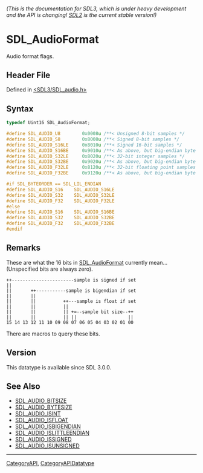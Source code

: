 ###### (This is the documentation for SDL3, which is under heavy development and the API is changing! [SDL2](https://wiki.libsdl.org/SDL2/) is the current stable version!)
# SDL_AudioFormat

Audio format flags.

## Header File

Defined in [<SDL3/SDL_audio.h>](https://github.com/libsdl-org/SDL/blob/main/include/SDL3/SDL_audio.h)

## Syntax

```c
typedef Uint16 SDL_AudioFormat;

#define SDL_AUDIO_U8        0x0008u /**< Unsigned 8-bit samples */
#define SDL_AUDIO_S8        0x8008u /**< Signed 8-bit samples */
#define SDL_AUDIO_S16LE     0x8010u /**< Signed 16-bit samples */
#define SDL_AUDIO_S16BE     0x9010u /**< As above, but big-endian byte order */
#define SDL_AUDIO_S32LE     0x8020u /**< 32-bit integer samples */
#define SDL_AUDIO_S32BE     0x9020u /**< As above, but big-endian byte order */
#define SDL_AUDIO_F32LE     0x8120u /**< 32-bit floating point samples */
#define SDL_AUDIO_F32BE     0x9120u /**< As above, but big-endian byte order */

#if SDL_BYTEORDER == SDL_LIL_ENDIAN
#define SDL_AUDIO_S16    SDL_AUDIO_S16LE
#define SDL_AUDIO_S32    SDL_AUDIO_S32LE
#define SDL_AUDIO_F32    SDL_AUDIO_F32LE
#else
#define SDL_AUDIO_S16    SDL_AUDIO_S16BE
#define SDL_AUDIO_S32    SDL_AUDIO_S32BE
#define SDL_AUDIO_F32    SDL_AUDIO_F32BE
#endif
```

## Remarks

These are what the 16 bits in [SDL_AudioFormat](SDL_AudioFormat) currently
mean... (Unspecified bits are always zero).

```
++-----------------------sample is signed if set
||
||       ++-----------sample is bigendian if set
||       ||
||       ||          ++---sample is float if set
||       ||          ||
||       ||          || +=--sample bit size--++
||       ||          || ||                   ||
15 14 13 12 11 10 09 08 07 06 05 04 03 02 01 00
```

There are macros to query these bits.

## Version

This datatype is available since SDL 3.0.0.

## See Also

- [SDL_AUDIO_BITSIZE](SDL_AUDIO_BITSIZE)
- [SDL_AUDIO_BYTESIZE](SDL_AUDIO_BYTESIZE)
- [SDL_AUDIO_ISINT](SDL_AUDIO_ISINT)
- [SDL_AUDIO_ISFLOAT](SDL_AUDIO_ISFLOAT)
- [SDL_AUDIO_ISBIGENDIAN](SDL_AUDIO_ISBIGENDIAN)
- [SDL_AUDIO_ISLITTLEENDIAN](SDL_AUDIO_ISLITTLEENDIAN)
- [SDL_AUDIO_ISSIGNED](SDL_AUDIO_ISSIGNED)
- [SDL_AUDIO_ISUNSIGNED](SDL_AUDIO_ISUNSIGNED)

----
[CategoryAPI](CategoryAPI), [CategoryAPIDatatype](CategoryAPIDatatype)


